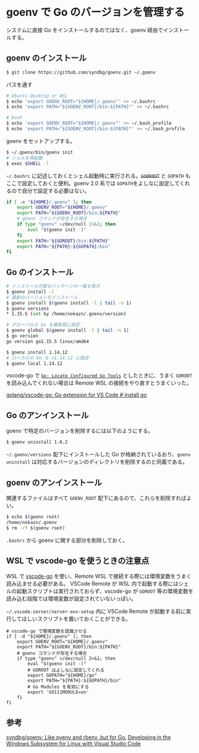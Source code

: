 # goenv で Go のバージョンを管理する

システムに直接 Go をインストールするのではなく、goenv 経由でインストールする。

## goenv のインストール

```bash
$ git clone https://github.com/syndbg/goenv.git ~/.goenv
```

パスを通す

```bash
# Ubuntu Desktop or WSL
$ echo 'export GOENV_ROOT="${HOME}/.goenv"' >> ~/.bashrc
$ echo 'export PATH="${GOENV_ROOT}/bin:${PATH}"' >> ~/.bashrc

# bash
$ echo 'export GOENV_ROOT="${HOME}/.goenv"' >> ~/.bash_profile
$ echo 'export PATH="${GOENV_ROOT}/bin:${PATH}"' >> ~/.bash_profile
```

goenv をセットアップする。

```bash
$ ~/.goenv/bin/goenv init
# シェルを再起動
$ exec $SHELL -l
```

`~/.bashrc` に記述しておくとシェル起動時に実行される。~~`GOOROOT`~~ と `GOPATH` もここで設定しておくと便利。goenv 2.0 系では `GOPATH`をよしなに設定してくれるので自分で設定する必要はない。

```bash
if [ -e "${HOME}/.goenv" ]; then
    export GOENV_ROOT="${HOME}/.goenv"
    export PATH="${GOENV_ROOT}/bin:${PATH}"
    # goenv コマンドが存在する場合
    if type "goenv" >/dev/null 2>&1; then
        eval "$(goenv init -)"
    fi
    export PATH="${GOROOT}/bin:${PATH}"
    export PATH="${PATH}:${GOPATH}/bin"
fi
```



## Go のインストール

```bash
# インストール可能なパッケージの一覧を表示
$ goenv install -l
# 最新のバージョンをインストール
$ goenv install $(goenv install -l | tail -n 1)
$ goenv versions
* 1.15.5 (set by /home/nokazn/.goenv/version)

# グローバルの Go を最新版に設定
$ goenv global $(goenv install -l | tail -n 1)
$ go version
go version go1.15.5 linux/amd64

$ goenv install 1.14.12
# ローカルの Go を v1.14.12 に設定
$ goenv local 1.14.12
```

vscode-go で [`Go: Locate Configured Go Tools`](https://github.com/golang/vscode-go/blob/master/docs/commands.md#go-locate-configured-go-tools) としたときに、うまく `GOROOT` を読み込んでくれない場合は Remote WSL の接続をやり直すとうまくいった。

[golang/vscode-go: Go extension for VS Code # install go](https://github.com/golang/vscode-go#install-go)



## Go のアンインストール

goenv で特定のバージョンを削除するには以下のようにする。

```bash
$ goenv uninstall 1.6.2
```

`~/.goenv/versions` 配下にインストールした Go が格納されているおり、`goenv uninstall` は対応するバージョンのディレクトリを削除するのと同義である。



## goenv のアンインストール

関連するファイルはすべて `GOENV_ROOT` 配下にあるので、これらを削除すればよい。

```bash
$ echo $(goenv root)
/home/nokazn/.goenv
$ rm -rf $(goenv root)
```

`.bashrc` から goenv に関する部分を削除しておく。



## WSL で vscode-go を使うときの注意点

WSL で [vscode-go](https://github.com/golang/vscode-go) を使い、Remote WSL で接続する際には環境変数をうまく読み込ませる必要がある。
VSCode Remote が WSL 内で起動する際にはシェルの起動スクリプトは実行されておらず、vscode-go が `GOROOT` 等の環境変数を読み込む段階では環境変数が設定されていないっぽい。

`~/.vscode-server/server-env-setup` 内に VSCode Remote が起動する前に実行してほしいスクリプトを置いておくことができる。

```
# vscode-go で環境変数を認識させる
if [ -d "${HOME}/.goenv" ]; then
    export GOENV_ROOT="${HOME}/.goenv"
    export PATH="${GOENV_ROOT}/bin:${PATH}"
    # goenv コマンドが存在する場合
    if type "goenv" >/dev/null 2>&1; then
        eval "$(goenv init -)"
        # GOROOT はよしなに設定してくれる
        export GOPATH="${HOME}/go"
        export PATH="${PATH}:${GOPATH}/bin"
        # Go Modules を有効にする
        export 'GO111MODULE=on'
    fi
fi
```



## 参考

[syndbg/goenv: Like pyenv and rbenv, but for Go.](https://github.com/syndbg/goenv)
[Developing in the Windows Subsystem for Linux with Visual Studio Code](https://code.visualstudio.com/docs/remote/wsl#_advanced-environment-setup-script)